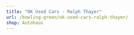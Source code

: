 ```yaml
---
title: "OK Used Cars - Ralph Thayer"
url: /bowling-green/ok-used-cars-ralph-thayer/
shop: Autohaus
---
```

